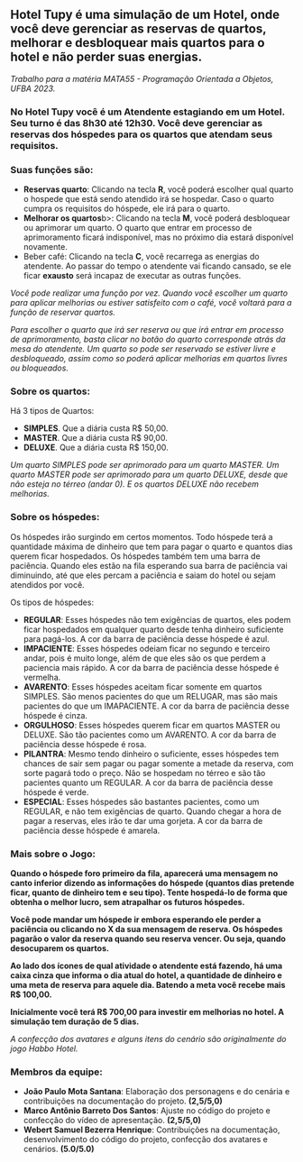 <h2>Hotel Tupy é uma simulação de um Hotel, onde você deve gerenciar as reservas de quartos, melhorar e desbloquear mais quartos para o hotel e não perder suas energias.</h2>

<i>Trabalho para a matéria MATA55 - Programação Orientada a Objetos, UFBA 2023.</i>

<h3>No Hotel Tupy você é um <b>Atendente estagiando em um Hotel</b>. Seu turno é das <b>8h30 até 12h30</b>. Você deve gerenciar as reservas dos hóspedes para os quartos que atendam seus requisitos.</h3>

<h3>Suas funções são:</h3>
<ul>
<li><b>Reservas quarto</b>: Clicando na tecla <b>R</b>, você poderá escolher qual quarto o hospede que está sendo atendido irá se hospedar. Caso o quarto cumpra os requisitos do hóspede, ele irá para o quarto. </li>
<li> <b>Melhorar os quartos</b>b>: Clicando na tecla <b>M</b>, você poderá desbloquear ou aprimorar um quarto. O quarto que entrar em processo de aprimoramento ficará indisponível, mas no próximo dia estará disponível novamente.</li>
<li>Beber café: Clicando na tecla <b>C</b>, você recarrega as energias do atendente. Ao passar do tempo o atendente vai ficando cansado, se ele ficar <b>exausto</b> será incapaz de executar as outras funções.</li>
</ul>

<i>Você pode realizar uma função por vez. Quando você escolher um quarto para aplicar melhorias ou estiver satisfeito com o café, você voltará para a função de reservar quartos.</i>

<i>Para escolher o quarto que irá ser reserva ou que irá entrar em processo de aprimoramento, basta clicar no botão do quarto corresponde atrás da mesa do atendente. Um quarto so pode ser reservado se estiver livre e desbloqueado, assim como so poderá aplicar melhorias em quartos livres ou bloqueados.</i>

<h3>Sobre os quartos: </h3>
Há 3 tipos de Quartos:
<ul>
<li> <b>SIMPLES</b>. Que a diária custa R$ 50,00. </li>
<li> <b>MASTER</b>. Que a diária custa R$ 90,00. </li>
<li> <b>DELUXE</b>. Que a diária custa R$ 150,00. </li>
</ul>

<i>Um quarto SIMPLES pode ser aprimorado para um quarto MASTER. Um quarto MASTER pode ser aprimorado para um quarto DELUXE, desde que não esteja no térreo (andar 0). E os quartos DELUXE não recebem melhorias.</i>

<h3>Sobre os hóspedes:</h3>
Os hóspedes irão surgindo em certos momentos. Todo hóspede terá a quantidade máxima de dinheiro que tem para pagar o quarto e quantos dias querem ficar hospedados. 
Os hóspedes também tem uma barra de paciência. Quando eles estão na fila esperando sua barra de paciência vai diminuindo, até que eles percam a paciência e saiam do hotel ou sejam atendidos por você.

Os tipos de hóspedes:

<ul>
<li> <b>REGULAR</b>: Esses hóspedes não tem exigências de quartos, eles podem ficar hospedados em qualquer quarto desde tenha dinheiro suficiente para pagá-los. A cor da barra de paciência desse hóspede é azul. </li>
<li> <b>IMPACIENTE</b>: Esses hóspedes odeiam ficar no segundo e terceiro andar, pois é muito longe, além de que eles são os que perdem a paciencia mais rápido. A cor da barra de paciência desse hóspede é vermelha. </li>
<li> <b>AVARENTO</b>: Esses hóspedes aceitam ficar somente em quartos SIMPLES. São menos pacientes do que um RELUGAR, mas são mais pacientes do que um IMAPACIENTE. A cor da barra de paciência desse hóspede é cinza. </li>
<li> <b>ORGULHOSO</b>: Esses hóspedes querem ficar em quartos MASTER ou DELUXE. São tão pacientes como um AVARENTO. A cor da barra de paciência desse hóspede é rosa. </li>
<li> <b>PILANTRA</b>: Mesmo tendo dinheiro o suficiente, esses hóspedes tem chances de sair sem pagar ou pagar somente a metade da reserva, com sorte pagará todo o preço. Não se hospedam no térreo e são tão pacientes quanto um REGULAR. A cor da barra de paciência desse hóspede é verde. </li>
<li> <b>ESPECIAL</b>: Esses hóspedes são bastantes pacientes, como um REGULAR, e não tem exigências de quarto. Quando chegar a hora de pagar a reservas, eles irão te dar uma gorjeta. A cor da barra de paciência desse hóspede é amarela. </li>
</ul>
  
<h3> Mais sobre o Jogo: </h3>
<b>Quando o hóspede foro primeiro da fila, aparecerá uma mensagem no canto inferior dizendo as informações do hóspede (quantos dias pretende ficar, quanto de dinheiro tem e seu tipo). Tente hospedá-lo de forma que obtenha o melhor lucro, sem atrapalhar os futuros hóspedes.</b>
  
<b>Você pode mandar um hóspede ir embora esperando ele perder a paciência ou clicando no X da sua mensagem de reserva. Os hóspedes pagarão o valor da reserva quando seu reserva vencer. Ou seja, quando desocuparem os quartos.</b>

<b>Ao lado dos ícones de qual atividade o atendente está fazendo, há uma caixa cinza que informa o dia atual do hotel, a quantidade de dinheiro e uma meta de reserva para aquele dia. Batendo a meta você recebe mais R$ 100,00.</b> <br>

<b>Inicialmente você terá R$ 700,00 para investir em melhorias no hotel. A simulação tem duração de 5 dias.</b>

<i>A confecção dos avatares e alguns itens do cenário são originalmente do jogo Habbo Hotel.</i>

<h3>Membros da equipe:</h3>
<ul>
<li><b>João Paulo Mota Santana</b>: Elaboração dos personagens e do cenária e contribuições na documentação do projeto. <b>(2,5/5,0)</b></li>
<li><b>Marco Antônio Barreto Dos Santos</b>: Ajuste no código do projeto e confecção do vídeo de apresentação. <b>(2,5/5,0)</b></li>
<li><b>Webert Samuel Bezerra Henrique</b>: Contribuições na documentação, desenvolvimento do código do projeto, confecção dos avatares e cenários. <b>(5.0/5.0)</b> </li>
</ul>
